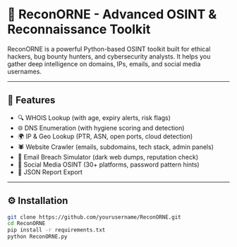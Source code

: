 # 🚀 ReconORNE - Advanced OSINT & Reconnaissance Toolkit

ReconORNE is a powerful Python-based OSINT toolkit built for ethical hackers, bug bounty hunters, and cybersecurity analysts. It helps you gather deep intelligence on domains, IPs, emails, and social media usernames.

---

## 🧠 Features

- 🔍 WHOIS Lookup (with age, expiry alerts, risk flags)
- 🌐 DNS Enumeration (with hygiene scoring and detection)
- 🌍 IP & Geo Lookup (PTR, ASN, open ports, cloud detection)
- 🕷️ Website Crawler (emails, subdomains, tech stack, admin panels)
- 🔐 Email Breach Simulator (dark web dumps, reputation check)
- 👤 Social Media OSINT (30+ platforms, password pattern hints)
- 📁 JSON Report Export

---

## ⚙️ Installation

```bash
git clone https://github.com/yourusername/ReconORNE.git
cd ReconORNE
pip install -r requirements.txt
python ReconORNE.py
```
